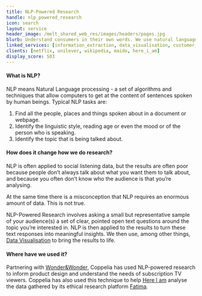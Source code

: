 ```yaml
---
title: NLP-Powered Research
handle: nlp_powered_research
icon: search
layout: service
header_image: /melt_shared_web_res/images/headers/pages.jpg
blurb: Understand consumers in their own words. We use natural language processing on well-structured open ended survey questions to bring you closer to the consumer’s perspective. They get to speak their minds. You get to make sense of it.
linked_services: [information_extraction, data_visualisation, customer_segmentation]
clients: [netflix, unilever, wikipedia, maido, here_i_am]
display_score: S03
---
```


#### What is NLP?

NLP means Natural Language processing - a set of algorithms and techniques that allow computers to get at the content of sentences spoken by human beings. Typical NLP tasks are:

1. Find all the people, places and things spoken about in a document or webpage.
2. Identify the linguistic style, reading age or even the mood  or of the person who is speaking.
3. Identify the topic that is being talked about.

#### How does it change how we do research?

NLP is often applied to social listening data, but the results are often poor because people don’t always talk about what you want them to talk about, and because you often don’t know who the audience is that you’re analysing.

At the same time there is a misconception that NLP requires an enormous amount of data. This is not true.

NLP-Powered Research involves asking a small but representative sample of your audience(s) a set of clear, pointed open text questions around the topic you’re interested in. NLP is then applied to the results to turn these text responses into meaningful insights. We then use, among other things, [Data Visualisation](/services/data_visualisation) to bring the results to life.

#### Where have we used it?

Partnering with [Wonder&Wonder](/melt_members/mark_potts), Coppelia has used NLP-powered research to inform product design and understand the needs of subscription TV viewers. Coppelia has also used this technique to help [Here I am](https://www.hereiamstudio.com) analyse the data gathered by its ethical research platform [Fatima](https://www.hereiamstudio.com/fatima).
